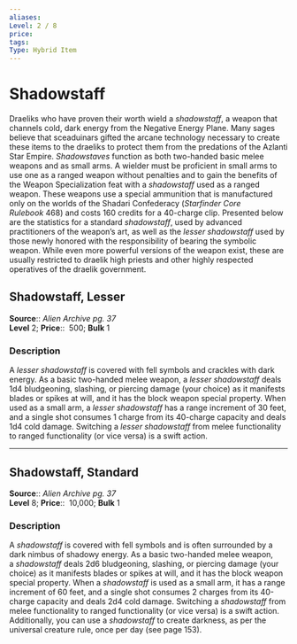 ```yaml
---
aliases: 
Level: 2 / 8
price:  
tags: 
Type: Hybrid Item
---
```


# Shadowstaff

Draeliks who have proven their worth wield a _shadowstaff_, a weapon that channels cold, dark energy from the Negative Energy Plane. Many sages believe that sceaduinars gifted the arcane technology necessary to create these items to the draeliks to protect them from the predations of the Azlanti Star Empire. _Shadowstaves_ function as both two-handed basic melee weapons and as small arms. A wielder must be proficient in small arms to use one as a ranged weapon without penalties and to gain the benefits of the Weapon Specialization feat with a _shadowstaff_ used as a ranged weapon. These weapons use a special ammunition that is manufactured only on the worlds of the Shadari Confederacy (_Starfinder Core Rulebook_ 468) and costs 160 credits for a 40-charge clip. Presented below are the statistics for a standard _shadowstaff_, used by advanced practitioners of the weapon’s art, as well as the _lesser shadowstaff_ used by those newly honored with the responsibility of bearing the symbolic weapon. While even more powerful versions of the weapon exist, these are usually restricted to draelik high priests and other highly respected operatives of the draelik government.  

## Shadowstaff, Lesser

**Source**:: _Alien Archive pg. 37_  
**Level** 2;
**Price**::  500; **Bulk** 1

### Description

A _lesser shadowstaff_ is covered with fell symbols and crackles with dark energy. As a basic two-handed melee weapon, a _lesser shadowstaff_ deals 1d4 bludgeoning, slashing, or piercing damage (your choice) as it manifests blades or spikes at will, and it has the block weapon special property. When used as a small arm, a _lesser shadowstaff_ has a range increment of 30 feet, and a single shot consumes 1 charge from its 40-charge capacity and deals 1d4 cold damage. Switching a _lesser shadowstaff_ from melee functionality to ranged functionality (or vice versa) is a swift action.

---

## Shadowstaff, Standard

**Source**:: _Alien Archive pg. 37_  
**Level** 8;
**Price**::  10,000; **Bulk** 1

### Description

A _shadowstaff_ is covered with fell symbols and is often surrounded by a dark nimbus of shadowy energy. As a basic two-handed melee weapon, a _shadowstaff_ deals 2d6 bludgeoning, slashing, or piercing damage (your choice) as it manifests blades or spikes at will, and it has the block weapon special property. When a _shadowstaff_ is used as a small arm, it has a range increment of 60 feet, and a single shot consumes 2 charges from its 40-charge capacity and deals 2d4 cold damage. Switching a _shadowstaff_ from melee functionality to ranged functionality (or vice versa) is a swift action. Additionally, you can use a _shadowstaff_ to create darkness, as per the universal creature rule, once per day (see page 153).
